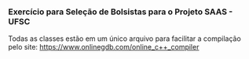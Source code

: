 ### Exercício para Seleção de Bolsistas para o Projeto SAAS - UFSC

Todas as classes estão em um único arquivo para facilitar a compilação pelo site: 
https://www.onlinegdb.com/online_c++_compiler
